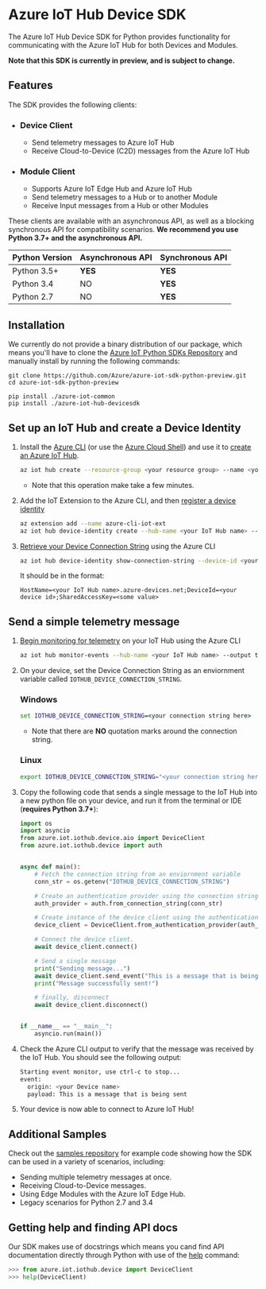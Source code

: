 # Azure IoT Hub Device SDK
The Azure IoT Hub Device SDK for Python provides functionality for communicating with the Azure IoT Hub for both Devices and Modules.

**Note that this SDK is currently in preview, and is subject to change.**

## Features
The SDK provides the following clients:

* ### Device Client
    * Send telemetry messages to Azure IoT Hub
    * Receive Cloud-to-Device (C2D) messages from the Azure IoT Hub

* ### Module Client
    * Supports Azure IoT Edge Hub and Azure IoT Hub
    * Send telemetry messages to a Hub or to another Module
    * Receive Input messages from a Hub or other Modules

These clients are available with an asynchronous API, as well as a blocking synchronous API for compatibility scenarios. **We recommend you use Python 3.7+ and the asynchronous API.**

| Python Version | Asynchronous API | Synchronous API |
| -------------- | ---------------- | --------------- |
| Python 3.5+    | **YES**          | **YES**         |
| Python 3.4     | NO               | **YES**         |
| Python 2.7     | NO               | **YES**         |

## Installation
We currently do not provide a binary distribution of our package, which means you'll have to clone the [Azure IoT Python SDKs Repository](https://github.com/Azure/azure-iot-sdk-python-preview) and manually install by running the following commands:
```
git clone https://github.com/Azure/azure-iot-sdk-python-preview.git
cd azure-iot-sdk-python-preview

pip install ./azure-iot-common
pip install ./azure-iot-hub-devicesdk
```

## Set up an IoT Hub and create a Device Identity
1. Install the [Azure CLI](https://docs.microsoft.com/en-us/cli/azure/install-azure-cli?view=azure-cli-latest) (or use the [Azure Cloud Shell](https://shell.azure.com/)) and use it to [create an Azure IoT Hub](https://docs.microsoft.com/en-us/cli/azure/iot/hub?view=azure-cli-latest#az-iot-hub-create).

    ```bash
    az iot hub create --resource-group <your resource group> --name <your IoT Hub name>
    ```
    * Note that this operation make take a few minutes.

2. Add the IoT Extension to the Azure CLI, and then [register a device identity](https://docs.microsoft.com/en-us/cli/azure/ext/azure-cli-iot-ext/iot/hub/device-identity?view=azure-cli-latest#ext-azure-cli-iot-ext-az-iot-hub-device-identity-create)

    ```bash
    az extension add --name azure-cli-iot-ext
    az iot hub device-identity create --hub-name <your IoT Hub name> --device-id <your device id>
    ```

2. [Retrieve your Device Connection String](https://docs.microsoft.com/en-us/cli/azure/ext/azure-cli-iot-ext/iot/hub/device-identity?view=azure-cli-latest#ext-azure-cli-iot-ext-az-iot-hub-device-identity-show-connection-string) using the Azure CLI

    ```bash
    az iot hub device-identity show-connection-string --device-id <your device id> --hub-name <your IoT Hub name>
    ```

    It should be in the format:
    ```
    HostName=<your IoT Hub name>.azure-devices.net;DeviceId=<your device id>;SharedAccessKey=<some value>
    ``` 

## Send a simple telemetry message

1. [Begin monitoring for telemetry](https://docs.microsoft.com/en-us/cli/azure/ext/azure-cli-iot-ext/iot/hub?view=azure-cli-latest#ext-azure-cli-iot-ext-az-iot-hub-monitor-events) on your IoT Hub using the Azure CLI

    ```bash
    az iot hub monitor-events --hub-name <your IoT Hub name> --output table
    ```

2. On your device, set the Device Connection String as an enviornment variable called `IOTHUB_DEVICE_CONNECTION_STRING`.

    ### Windows
    ```cmd
    set IOTHUB_DEVICE_CONNECTION_STRING=<your connection string here>
    ```
    * Note that there are **NO** quotation marks around the connection string.

    ### Linux
    ```bash
    export IOTHUB_DEVICE_CONNECTION_STRING="<your connection string here>"
    ```

3. Copy the following code that sends a single message to the IoT Hub into a new python file on your device, and run it from the terminal or IDE (**requires Python 3.7+**):

    ```python
    import os
    import asyncio
    from azure.iot.iothub.device.aio import DeviceClient
    from azure.iot.iothub.device import auth


    async def main():
        # Fetch the connection string from an enviornment variable
        conn_str = os.getenv("IOTHUB_DEVICE_CONNECTION_STRING")

        # Create an authentication provider using the connection string
        auth_provider = auth.from_connection_string(conn_str)

        # Create instance of the device client using the authentication provider
        device_client = DeviceClient.from_authentication_provider(auth_provider, "mqtt")

        # Connect the device client.
        await device_client.connect()

        # Send a single message
        print("Sending message...")
        await device_client.send_event("This is a message that is being sent")
        print("Message successfully sent!")

        # finally, disconnect
        await device_client.disconnect()


    if __name__ == "__main__":
        asyncio.run(main())
    ```

4. Check the Azure CLI output to verify that the message was received by the IoT Hub. You should see the following output:

    ```bash
    Starting event monitor, use ctrl-c to stop...
    event:
      origin: <your Device name>
      payload: This is a message that is being sent
    ```

5. Your device is now able to connect to Azure IoT Hub!

## Additional Samples
Check out the [samples repository](https://github.com/Azure/azure-iot-sdk-python-preview/tree/master/azure-iot-hub-devicesdk/samples) for example code showing how the SDK can be used in a variety of scenarios, including:
* Sending multiple telemetry messages at once.
* Receiving Cloud-to-Device messages.
* Using Edge Modules with the Azure IoT Edge Hub.
* Legacy scenarios for Python 2.7 and 3.4

## Getting help and finding API docs

Our SDK makes use of docstrings which means you cand find API documentation directly through Python with use of the [help](https://docs.python.org/3/library/functions.html#help) command:


```python
>>> from azure.iot.iothub.device import DeviceClient
>>> help(DeviceClient)
```
